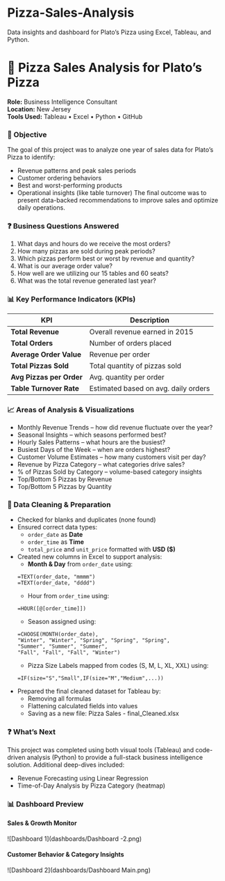 # Pizza-Sales-Analysis
Data insights and dashboard for Plato’s Pizza using Excel, Tableau, and Python.

# 🍕 Pizza Sales Analysis for Plato’s Pizza  
**Role:** Business Intelligence Consultant  
**Location:** New Jersey  
**Tools Used:** Tableau • Excel • Python • GitHub

### 🎯 Objective
The goal of this project was to analyze one year of sales data for Plato’s Pizza to identify:
- Revenue patterns and peak sales periods
- Customer ordering behaviors
- Best and worst-performing products
- Operational insights (like table turnover)
The final outcome was to present data-backed recommendations to improve sales and optimize daily operations.

### ❓ Business Questions Answered
1. What days and hours do we receive the most orders?
2. How many pizzas are sold during peak periods?
3. Which pizzas perform best or worst by revenue and quantity?
4. What is our average order value?
5. How well are we utilizing our 15 tables and 60 seats?
6. What was the total revenue generated last year?

### 📊 Key Performance Indicators (KPIs)
| KPI                      | Description                          |
| ------------------------ | ------------------------------------ |
| **Total Revenue**        | Overall revenue earned in 2015       |
| **Total Orders**         | Number of orders placed              |
| **Average Order Value**  | Revenue per order                    |
| **Total Pizzas Sold**    | Total quantity of pizzas sold        |
| **Avg Pizzas per Order** | Avg. quantity per order              |
| **Table Turnover Rate**  | Estimated based on avg. daily orders |


### 📈 Areas of Analysis & Visualizations
- Monthly Revenue Trends – how did revenue fluctuate over the year?
- Seasonal Insights – which seasons performed best?
- Hourly Sales Patterns – what hours are the busiest?
- Busiest Days of the Week – when are orders highest?
- Customer Volume Estimates – how many customers visit per day?
- Revenue by Pizza Category – what categories drive sales?
- % of Pizzas Sold by Category – volume-based category insights
- Top/Bottom 5 Pizzas by Revenue
- Top/Bottom 5 Pizzas by Quantity

### 🧹 Data Cleaning & Preparation
- Checked for blanks and duplicates (none found)
- Ensured correct data types:
  - `order_date` as **Date**
  - `order_time` as **Time**
  - `total_price` and `unit_price` formatted with **USD ($)**
- Created new columns in Excel to support analysis:
  - **Month & Day** from `order_date` using:
  ```excel
  =TEXT(order_date, "mmmm")
  =TEXT(order_date, "dddd")
  ```
  - Hour from `order_time` using:
  ```excel
  =HOUR([@[order_time]])
  ```
  - Season assigned using:
  ```excel
  =CHOOSE(MONTH(order_date),
  "Winter", "Winter", "Spring", "Spring", "Spring",
  "Summer", "Summer", "Summer",
  "Fall", "Fall", "Fall", "Winter")
  ```
  - Pizza Size Labels mapped from codes (S, M, L, XL, XXL) using:
  ```excel
  =IF(size="S","Small",IF(size="M","Medium",...))
  ```
- Prepared the final cleaned dataset for Tableau by:
  - Removing all formulas
  - Flattening calculated fields into values
  - Saving as a new file: Pizza Sales - final_Cleaned.xlsx
 
### ❓ What’s Next
This project was completed using both visual tools (Tableau) and code-driven analysis (Python) to provide a full-stack business intelligence solution.
Additional deep-dives included:
 - Revenue Forecasting using Linear Regression
 - Time-of-Day Analysis by Pizza Category (heatmap)
  
### 📊 Dashboard Preview

#### Sales & Growth Monitor
![Dashboard 1](dashboards/Dashboard -2.png)

#### Customer Behavior & Category Insights
![Dashboard 2](dashboards/Dashboard Main.png)

